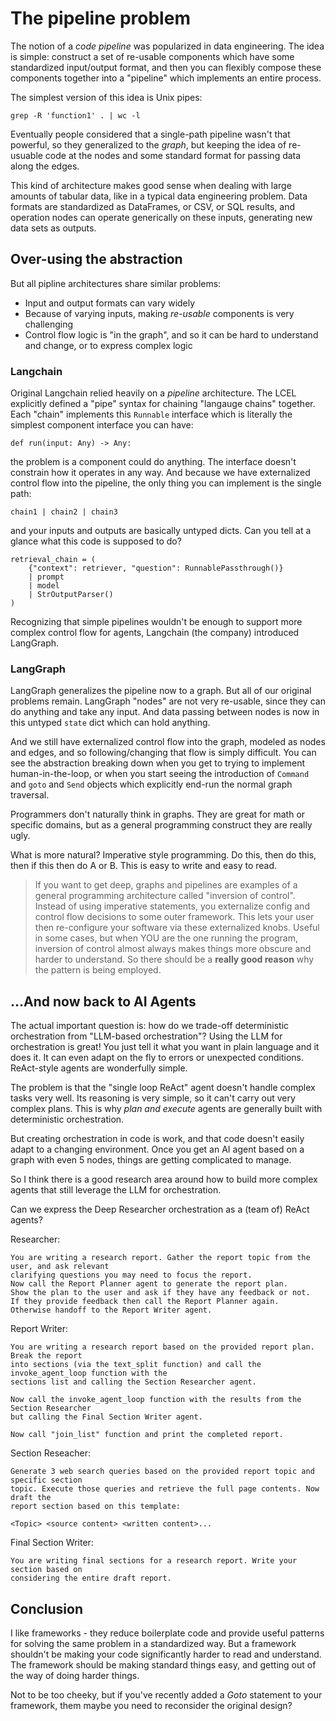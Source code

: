 # The pipeline problem

The notion of a _code pipeline_ was popularized in data engineering. The idea is simple:
construct a set of re-usable components which have some standardized input/output format,
and then you can flexibly compose these components together into a "pipeline" which
implements an entire process.

The simplest version of this idea is Unix pipes:

    grep -R 'function1' . | wc -l

Eventually people considered that a single-path pipeline wasn't that powerful, so
they generalized to the _graph_, but keeping the idea of re-usuable code at the nodes
and some standard format for passing data along the edges.

This kind of architecture makes good sense when dealing with large amounts of tabular
data, like in a typical data engineering problem. Data formats are standardized as
DataFrames, or CSV, or SQL results, and operation nodes can operate generically on
these inputs, generating new data sets as outputs.

## Over-using the abstraction

But all pipline architectures share similar problems:

- Input and output formats can vary widely
- Because of varying inputs, making _re-usable_ components is very challenging
- Control flow logic is "in the graph", and so it can be hard to understand and change,
or to express complex logic

### Langchain

Original Langchain relied heavily on a _pipeline_ architecture. The LCEL explicitly
defined a "pipe" syntax for chaining "langauge chains" together. Each "chain"
implements this `Runnable` interface which is literally the simplest component
interface you can have:

    def run(input: Any) -> Any:

the problem is a component could do anything. The interface doesn't constrain how
it operates in any way. And because we have externalized control flow into the
pipeline, the only thing you can implement is the single path:

    chain1 | chain2 | chain3

and your inputs and outputs are basically untyped dicts. Can you tell at a glance
what this code is supposed to do?

```
retrieval_chain = (
    {"context": retriever, "question": RunnablePassthrough()}
    | prompt
    | model
    | StrOutputParser()
)
```

Recognizing that simple pipelines wouldn't be enough to support more complex control
flow for agents, Langchain (the company) introduced LangGraph.

### LangGraph

LangGraph generalizes the pipeline now to a graph. But all of our original problems
remain. LangGraph "nodes" are not very re-usable, since they can do anything and take
any input. And data passing between nodes is now in this untyped `state` dict which
can hold anything.

And we still have externalized control flow into the graph, modeled as nodes and edges,
and so following/changing that flow is simply difficult. You can see the abstraction
breaking down when you get to trying to implement human-in-the-loop, or when you
start seeing the introduction of `Command` and `goto` and `Send` objects which explicitly
end-run the normal graph traversal.

Programmers don't naturally think in graphs. They are great for math or specific domains, but as
a general programming construct they are really ugly.

What is more natural? Imperative style programming. Do this, then do this, then if this
then do A or B. This is easy to write and easy to read. 

> If you want to get deep, graphs and pipelines are examples of a general programming architecture
called "inversion of control". Instead of using imperative statements, you externalize config and
control flow decisions to some outer framework. This lets your user then re-configure your software
via these externalized knobs. Useful in some cases, but when YOU are the one running the program,
inversion of control almost always makes things more obscure and harder to understand. So there should
be a **really good reason** why the pattern is being employed.

## ...And now back to AI Agents

The actual important question is: how do we trade-off deterministic orchestration from "LLM-based
orchestration"? Using the LLM for orchestration is great! You just tell it what you want in
plain language and it does it. It can even adapt on the fly to errors or unexpected conditions.
ReAct-style agents are wonderfully simple. 

The problem is that the "single loop ReAct" agent doesn't handle complex tasks very well. Its
reasoning is very simple, so it can't carry out very complex plans. This is why _plan and execute_
agents are generally built with deterministic orchestration.

But creating orchestration in code is work, and that code doesn't easily adapt to a changing environment.
Once you get an AI agent based on a graph with even 5 nodes, things are getting complicated to manage.

So I think there is a good research area around how to build more complex agents that still leverage
the LLM for orchestration.

Can we express the Deep Researcher orchestration as a (team of) ReAct agents?

Researcher:
```
You are writing a research report. Gather the report topic from the user, and ask relevant
clarifying questions you may need to focus the report.
Now call the Report Planner agent to generate the report plan.
Show the plan to the user and ask if they have any feedback or not. 
If they provide feedback then call the Report Planner again. 
Otherwise handoff to the Report Writer agent.
```
Report Writer:
```
You are writing a research report based on the provided report plan. Break the report
into sections (via the text_split function) and call the invoke_agent_loop function with the
sections list and calling the Section Researcher agent.

Now call the invoke_agent_loop function with the results from the Section Researcher
but calling the Final Section Writer agent.

Now call "join_list" function and print the completed report.
```
Section Reseacher:
```
Generate 3 web search queries based on the provided report topic and specific section
topic. Execute those queries and retrieve the full page contents. Now draft the 
report section based on this template:

<Topic> <source content> <written content>...
```
Final Section Writer:
```
You are writing final sections for a research report. Write your section based on
considering the entire draft report.
```


## Conclusion

I like frameworks - they reduce boilerplate code and provide useful patterns for solving the same
problem in a standardized way. But a framework shouldn't be making your code significantly harder to 
read and understand. The framework should be making standard things easy, and getting out of the way
of doing harder things. 

Not to be too cheeky, but if you've recently added a _Goto_ statement to your framework, them maybe 
you need to reconsider the original design?



